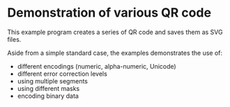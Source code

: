 # Demonstration of various QR code

This example program creates a series of QR code and saves them as SVG files.

Aside from a simple standard case, the examples demonstrates the use of:

- different encodings (numeric, alpha-numeric, Unicode)
- different error correction levels
- using multiple segments
- using different masks
- encoding binary data

